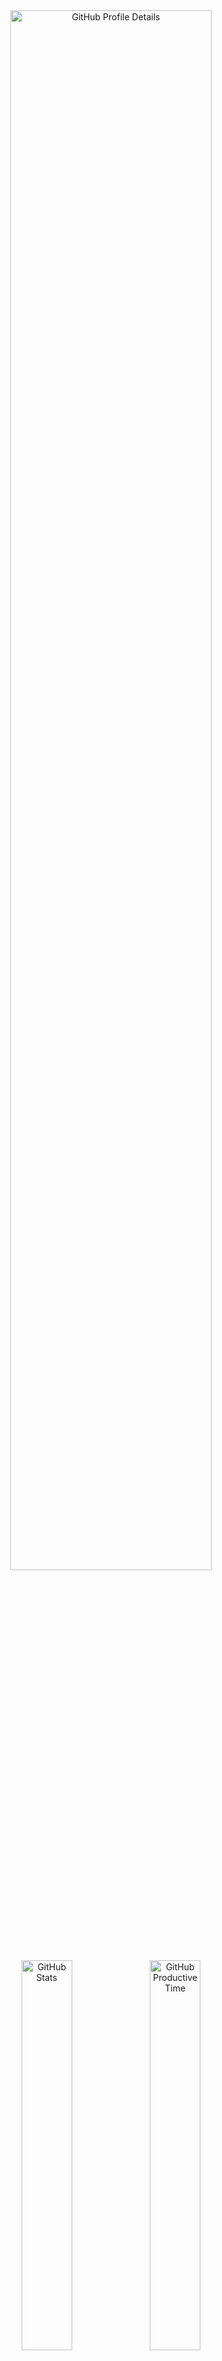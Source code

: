<!--
  **vargalott/vargalott** is a ✨ _special_ ✨ repository because its `README.md`
  (this file) appears on your GitHub profile.
-->

<!-- https://github.com/vn7n24fzkq/github-profile-summary-cards -->
<div align="center">
    <img alt="GitHub Profile Details" width="80%" src="http://github-profile-summary-cards.vercel.app/api/cards/profile-details?username=vargalott&theme=github_dark"/>
    <img alt="GitHub Stats" width="40%" src="http://github-profile-summary-cards.vercel.app/api/cards/stats?username=vargalott&theme=github_dark">
    <img alt="GitHub Productive Time" width="40%" src="http://github-profile-summary-cards.vercel.app/api/cards/productive-time?username=vargalott&theme=github_dark"/>
    <img alt="GitHub Repos Per Language" width="40%" src="http://github-profile-summary-cards.vercel.app/api/cards/repos-per-language?username=vargalott&theme=github_dark"/>
    <img alt="GitHub Most Commit Language" width="40%" src="http://github-profile-summary-cards.vercel.app/api/cards/most-commit-language?username=vargalott&theme=github_dark"/>
</div>

---

<div align="center">
:zap: Recent activity :zap:
<br><br>

<!--RECENT_ACTIVITY:start-->
⭐ Starred [louislam/uptime-kuma](https://github.com/louislam/uptime-kuma)<br>
<!--RECENT_ACTIVITY:end-->

<!--RECENT_ACTIVITY:last_update-->
Last updated at 2025-04-21, 01:19:49
<!--RECENT_ACTIVITY:last_update_end-->
</div>
